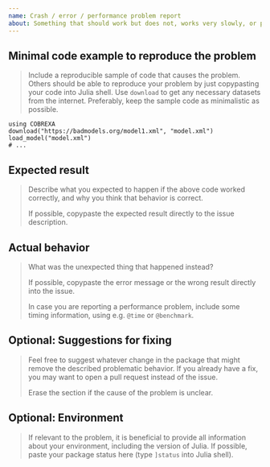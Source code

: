 ```yaml
---
name: Crash / error / performance problem report
about: Something that should work but does not, works very slowly, or produces wrong results.
---
```


## Minimal code example to reproduce the problem

> Include a reproducible sample of code that causes the problem. Others should
> be able to reproduce your problem by just copypasting your code into Julia
> shell. Use `download` to get any necessary datasets from the internet.
> Preferably, keep the sample code as minimalistic as possible.

```
using COBREXA
download("https://badmodels.org/model1.xml", "model.xml")
load_model("model.xml")
# ...
```

## Expected result

> Describe what you expected to happen if the above code worked correctly, and
> why you think that behavior is correct.
>
> If possible, copypaste the expected result directly to the issue description.

## Actual behavior

> What was the unexpected thing that happened instead?
>
> If possible, copypaste the error message or the wrong result directly into
> the issue.
>
> In case you are reporting a performance problem, include some timing
> information, using e.g. `@time` or `@benchmark`.

## Optional: Suggestions for fixing

> Feel free to suggest whatever change in the package that might remove the
> described problematic behavior. If you already have a fix, you may want to
> open a pull request instead of the issue.
>
> Erase the section if the cause of the problem is unclear.

## Optional: Environment

> If relevant to the problem, it is beneficial to provide all information about
> your environment, including the version of Julia. If possible, paste your
> package status here (type `]status` into Julia shell).
